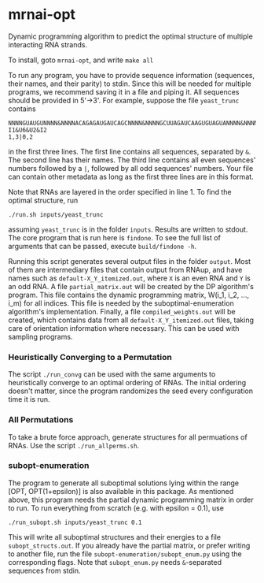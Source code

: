 # mrnai-opt
Dynamic programming algorithm to predict the optimal structure of multiple interacting RNA strands.

To install, goto ```mrnai-opt```, and write ```make all```

To run any program, you have to provide sequence information (sequences, their names, and their parity) to stdin. Since this will be needed for multiple programs, we recommend saving it in a file and piping it. All sequences should be provided in 5'->3'. For example, suppose the file ```yeast_trunc``` contains
```
NNNNGUAUGUNNNN&NNNNACAGAGAUGAUCAGCNNNN&NNNNGCUUAGAUCAAGUGUAGUANNNN&NNNNUACUAACACCNNNN
I1&U6&U2&I2
1,3|0,2
```
in the first three lines. The first line contains all sequences, separated by ```&```. The second line has their names. The third line contains all even sequences' numbers followed by a `|`, followed by all odd sequences' numbers.
Your file can contain other metadata as long as the first three lines are in this format. 

Note that RNAs are layered in the order specified in line 1. To find the optimal structure, run
```
./run.sh inputs/yeast_trunc
```
assuming `yeast_trunc` is in the folder `inputs`. Results are written to stdout. The core program that is run here is `findone`. To see the full list of arguments that can be passed, execute `build/findone -h`.

Running this script generates several output files in the folder `output`. Most of them are intermediary files that contain output from RNAup, and have names such as `default-X_Y_itemized.out`, where `X` is an even RNA and `Y` is an odd RNA. A file `partial_matrix.out` will be created by the DP algorithm's program. This file contains the dynamic programming matrix, W(i_1, i_2, ..., i_m) for all indices. This file is needed by the suboptimal-enumeration algorithm's implementation. Finally, a file `compiled_weights.out` will be created, which contains data from all `default-X_Y_itemized.out` files, taking care of orientation information where necessary. This can be used with sampling programs.

### Heuristically Converging to a Permutation
The script `./run_convg` can be used with the same arguments to heuristically converge to an optimal ordering of RNAs. The initial ordering doesn't matter, since the program randomizes the seed every configuration time it is run.

### All Permutations
To take a brute force approach, generate structures for all permuations of RNAs. Use the script `./run_allperms.sh`.

### subopt-enumeration
The program to generate all suboptimal solutions lying within the range [OPT, OPT(1+epsilon)] is also available in this package. As mentioned above, this program needs the partial dynamic programming matrix in order to run. To run everything from scratch (e.g. with epsilon = 0.1), use
```
./run_subopt.sh inputs/yeast_trunc 0.1
```
This will write all suboptimal structures and their energies to a file `subopt_structs.out`. If you already have the partial matrix, or prefer writing to another file, run the file `subopt-enumeration/subopt_enum.py` using the corresponding flags. Note that `subopt_enum.py` needs `&`-separated sequences from stdin.
